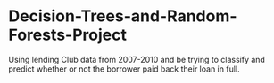 # Decision-Trees-and-Random-Forests-Project
Using lending Club data from 2007-2010 and be trying to classify and predict whether or not the borrower paid back their loan in full.
